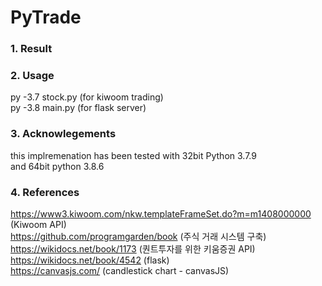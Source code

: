 # PyTrade
### 1. Result
### 2. Usage
py -3.7 stock.py (for kiwoom trading) <br>
py -3.8 main.py (for flask server)
### 3. Acknowlegements
this implremenation has been tested with 32bit Python 3.7.9 <br>
and 64bit python 3.8.6
### 4. References
https://www3.kiwoom.com/nkw.templateFrameSet.do?m=m1408000000 (Kiwoom API)<br>
https://github.com/programgarden/book (주식 거래 시스템 구축)<br>
https://wikidocs.net/book/1173 (퀀트투자를 위한 키움증권 API)<br>
https://wikidocs.net/book/4542 (flask)<br>
https://canvasjs.com/ (candlestick chart - canvasJS)<br>


